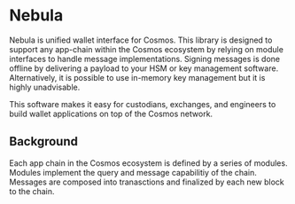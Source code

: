# Nebula
Nebula is unified wallet interface for Cosmos. This library is designed to support any app-chain within the Cosmos ecosystem by relying on module interfaces to handle message implementations. Signing messages is done offline by delivering a payload to your HSM or key management software. Alternatively, it is possible to use in-memory key management but it is highly unadvisable.

This software makes it easy for custodians, exchanges, and engineers to build wallet applications on top of the Cosmos network.

## Background
Each app chain in the Cosmos ecosystem is defined by a series of modules. Modules implement the query and message capabilitiy of the chain. Messages are composed into tranasctions and finalized by each new block to the chain.
